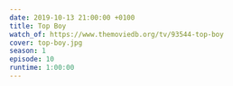 ```yaml
---
date: 2019-10-13 21:00:00 +0100
title: Top Boy
watch_of: https://www.themoviedb.org/tv/93544-top-boy
cover: top-boy.jpg
season: 1
episode: 10
runtime: 1:00:00
---
```

